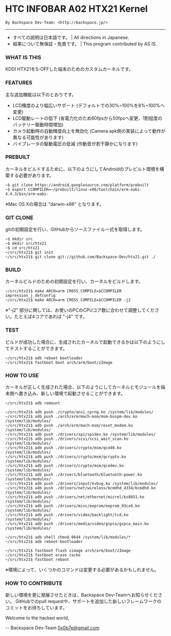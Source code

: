 HTC INFOBAR A02 HTX21 Kernel
=================================================
    By Backspace Dev-Team: <http://backspace.jp/>
-------------------------------------------------

* すべての説明は日本語です。 | All directions in Japanese.
* 結果について無保証・免責です。 | This program contributed by *AS IS*.


### WHAT IS THIS

KDDI HTX21をS-OFFした端末のためのカスタムカーネルです。


### FEATURES

主な追加機能は以下のとおりです。

- LCD輝度のより幅広いサポート
  (デフォルトでの30%~100%を8%~100%へ変更)
- LCD駆動レートの低下
  (省電力化のため60fpsから50fpsへ変更、1割程度のバッテリー駆動時間増加)
- カメラ起動時の自動輝度向上を無効化
  (Camera.apk側の実装によって動作が異なる可能性があります)
- バイブレータの駆動電圧の低減
  (作動音が若干静かになります)


### PREBUILT

カーネルをビルドするために、以下のようにしてAndroidのプレビルト環境を構築する必要があります。

    ~$ git clone https://android.googlesource.com/platform/prebuilt
    ~$ export CCOMPILER=~/prebuilt/linux-x86/toolchain/arm-eabi-4.4.3/bin/arm-eabi-

※Mac OS Xの場合は "darwin-x86" となります。


### GIT CLONE

gitの初期設定を行い、GitHubからソースファイル一式を取得します。

    ~$ mkdir src
    ~$ mkdir src/htx21
    ~$ cd src/htx21
    ~/src/htx21$ git init
    ~/src/htx21$ git clone git://github.com/Backspace-Dev/htx21.git ./


### BUILD

カーネルビルドのための初期設定を行い、カーネルをビルドします。

    ~/src/htx21$ make ARCH=arm CROSS_COMPILE=$CCOMPILER  impression_j_defconfig
    ~/src/htx21$ make ARCH=arm CROSS_COMPILE=$CCOMPILER -j2

※"-j2" 部分に関しては、お使いのPCのCPUコア数に合わせて調整してください。たとえば4コアであれば "-j4" です。

### TEST

ビルドが成功した場合に、生成されたカーネルで起動できるかは以下のようにしてテストすることができます。

    ~/src/htx21$ adb reboot bootloader
    ~/src/htx21$ fastboot boot arch/arm/boot/zImage


### HOW TO USE

カーネルが正しく生成された場合、以下のようにしてカーネルとモジュールを端末側へ書き込み、新しい環境で起動させることができます。

    ~/src/htx21$ adb remount
    
    ~/src/htx21$ adb push ./crypto/ansi_cprng.ko /system/lib/modules/
    ~/src/htx21$ adb push ./arch/arm/mach-msm/msm-buspm-dev.ko /system/lib/modules/
    ~/src/htx21$ adb push ./arch/arm/mach-msm/reset_modem.ko /system/lib/modules/
    ~/src/htx21$ adb push ./drivers/spi/spidev.ko /system/lib/modules/
    ~/src/htx21$ adb push ./drivers/scsi/scsi_wait_scan.ko /system/lib/modules/
    ~/src/htx21$ adb push ./drivers/crypto/msm/qce40.ko /system/lib/modules/
    ~/src/htx21$ adb push ./drivers/crypto/msm/qcrypto.ko /system/lib/modules/
    ~/src/htx21$ adb push ./drivers/crypto/msm/qcedev.ko /system/lib/modules/
    ~/src/htx21$ adb push ./drivers/bluetooth/bluetooth-power.ko /system/lib/modules/
    ~/src/htx21$ adb push ./drivers/input/evbug.ko /system/lib/modules/
    ~/src/htx21$ adb push ./drivers/net/wireless/bcmdhd_4334/bcmdhd.ko /system/lib/modules/
    ~/src/htx21$ adb push ./drivers/net/ethernet/micrel/ks8851.ko /system/lib/modules/
    ~/src/htx21$ adb push ./drivers/misc/eeprom/eeprom_93cx6.ko /system/lib/modules/
    ~/src/htx21$ adb push ./drivers/video/backlight/lcd.ko /system/lib/modules/
    ~/src/htx21$ adb push ./drivers/media/video/gspca/gspca_main.ko /system/lib/modules/
    
    ~/src/htx21$ adb shell chmod 0644 /system/lib/modules/*
    ~/src/htx21$ adb reboot-bootloader
    
    ~/src/htx21$ fastboot flash zimage arch/arm/boot/zImage
    ~/src/htx21$ fastboot erase cache
    ~/src/htx21$ fastboot reboot

※環境によって、いくつかのコマンドは変更する必要があるかもしれません。


### HOW TO CONTRIBUTE

新しい環境を更に発展させたときは、Backspace Dev-Teamへお知らせください。
GitHubでのpull requestや、サポートを追加した新しいフレームワークのコミットをお待ちしています。

Welcome to the hacked world,

--
Backspace Dev-Team <0x0b7e@gmail.com>

